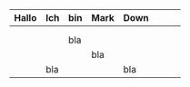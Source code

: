 | Hallo | Ich | bin | Mark | Down |     |     |     |
| ----- | --- | --- | ---- | ---- | --- | --- | --- |
|       |     |     |      |      |     |     |     |
|       |     |     |      |      |     |     |     |
|       |     | bla |      |      |     |     |     |
|       |     |     | bla  |      |     |     |     |
|       | bla |     |      | bla  |     |     |     |

